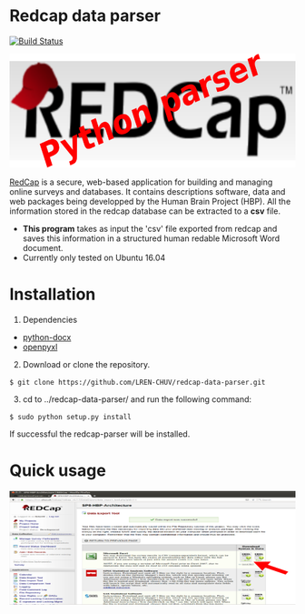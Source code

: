 # Redcap data parser

[![Build Status](https://travis-ci.org/gpldecha/hbp-parser.svg?branch=master)](https://travis-ci.org/gpldecha/hbp-parser)

<img src="docs/redcap_logo.png" width="600" height="200" />

[RedCap](https://lren.chuv.ch/redcap/) is a secure, web-based application for building and managing online surveys and databases.
It contains descriptions software, data and web packages being developped by the Human Brain Project (HBP). All the information stored in the redcap database can be extracted to a **csv** file. 

* **This program** takes as input the 'csv' file exported from redcap and saves this information in a structured human redable Microsoft Word document.
* Currently only tested on Ubuntu 16.04




# Installation

1. Dependencies

* [python-docx](https://python-docx.readthedocs.io/en/latest/)
* [openpyxl](https://openpyxl.readthedocs.io/en/default/)

2. Download or clone the repository.

```
$ git clone https://github.com/LREN-CHUV/redcap-data-parser.git
```

3. cd to ../redcap-data-parser/ and run the following command:

```
$ sudo python setup.py install
```
If successful the redcap-parser will be installed. 


# Quick usage

<img src="docs/redcap-website.png" width="600" height="200" />



